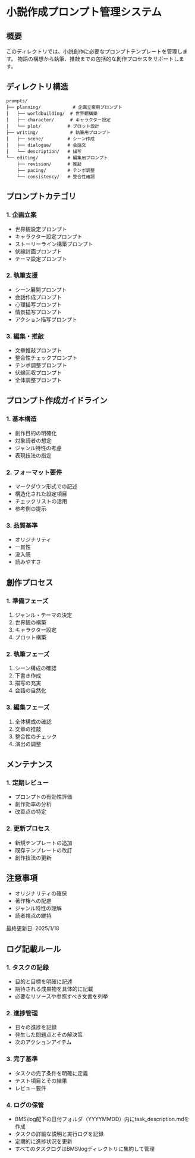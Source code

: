 # 小説作成プロンプト管理システム

## 概要
このディレクトリでは、小説創作に必要なプロンプトテンプレートを管理します。
物語の構想から執筆、推敲までの包括的な創作プロセスをサポートします。

## ディレクトリ構造
```
prompts/
├── planning/            # 企画立案用プロンプト
│   ├── worldbuilding/  # 世界観構築
│   ├── character/      # キャラクター設定
│   └── plot/          # プロット設計
├── writing/            # 執筆用プロンプト
│   ├── scene/         # シーン作成
│   ├── dialogue/      # 会話文
│   └── description/   # 描写
└── editing/           # 編集用プロンプト
    ├── revision/      # 推敲
    ├── pacing/        # テンポ調整
    └── consistency/   # 整合性確認
```

## プロンプトカテゴリ

### 1. 企画立案
- 世界観設定プロンプト
- キャラクター設定プロンプト
- ストーリーライン構築プロンプト
- 伏線計画プロンプト
- テーマ設定プロンプト

### 2. 執筆支援
- シーン展開プロンプト
- 会話作成プロンプト
- 心理描写プロンプト
- 情景描写プロンプト
- アクション描写プロンプト

### 3. 編集・推敲
- 文章推敲プロンプト
- 整合性チェックプロンプト
- テンポ調整プロンプト
- 伏線回収プロンプト
- 全体調整プロンプト

## プロンプト作成ガイドライン

### 1. 基本構造
- 創作目的の明確化
- 対象読者の想定
- ジャンル特性の考慮
- 表現技法の指定

### 2. フォーマット要件
- マークダウン形式での記述
- 構造化された設定項目
- チェックリストの活用
- 参考例の提示

### 3. 品質基準
- オリジナリティ
- 一貫性
- 没入感
- 読みやすさ

## 創作プロセス

### 1. 準備フェーズ
1. ジャンル・テーマの決定
2. 世界観の構築
3. キャラクター設定
4. プロット構築

### 2. 執筆フェーズ
1. シーン構成の確認
2. 下書き作成
3. 描写の充実
4. 会話の自然化

### 3. 編集フェーズ
1. 全体構成の確認
2. 文章の推敲
3. 整合性のチェック
4. 演出の調整

## メンテナンス

### 1. 定期レビュー
- プロンプトの有効性評価
- 創作効率の分析
- 改善点の特定

### 2. 更新プロセス
- 新規テンプレートの追加
- 既存テンプレートの改訂
- 創作技法の更新

## 注意事項
- オリジナリティの確保
- 著作権への配慮
- ジャンル特性の理解
- 読者視点の維持

最終更新日: 2025/1/18

## ログ記載ルール

### 1. タスクの記録
- 目的と目標を明確に記述
- 期待される成果物を具体的に記載
- 必要なリソースや参照すべき文書を列挙

### 2. 進捗管理
- 日々の進捗を記録
- 発生した問題点とその解決策
- 次のアクションアイテム

### 3. 完了基準
- タスクの完了条件を明確に定義
- テスト項目とその結果
- レビュー要件

### 4. ログの保管
- BMS\log配下の日付フォルダ（YYYYMMDD）内にtask_description.mdを作成
- タスクの詳細な説明と実行ログを記録
- 定期的に進捗状況を更新
- すべてのタスクログはBMS\logディレクトリに集約して管理